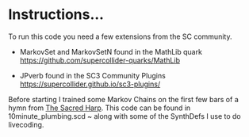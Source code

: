 # Instructions...

To run this code you need a few extensions from the SC community.

* MarkovSet and MarkovSetN found in the MathLib quark
  https://github.com/supercollider-quarks/MathLib

* JPverb found in the SC3 Community Plugins
  https://supercollider.github.io/sc3-plugins/

Before starting I trained some Markov Chains on the first few bars of a
hymn from [The Sacred Harp](http://originalsacredharp.com/). This code can
be found in 10minute_plumbing.scd ~ along with some of the SynthDefs I use to
do livecoding.
